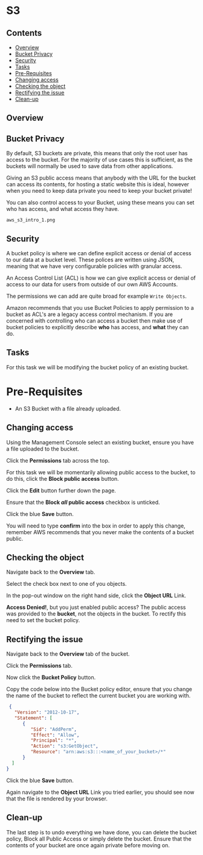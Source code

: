 # S3

<!--TOC_START-->
## Contents
- [Overview](#overview)
- [Bucket Privacy](#bucket-privacy)
- [Security](#security)
- [Tasks](#tasks)
- [Pre-Requisites](#prerequisites)
- [Changing access](#changing-access)
- [Checking the object](#checking-the-object)
- [Rectifying the issue](#rectifying-the-issue)
- [Clean-up](#cleanup)

<!--TOC_END-->
## Overview

## Bucket Privacy
By default, S3 buckets are private, this means that only the root user has access to the bucket.  For the majority of use cases this is sufficient, as the buckets will normally be used to save data from other applications.

Giving an S3 public access means that anybody with the URL for the bucket can access its contents, for hosting a static website this is ideal, however when you need to keep data private you need to keep your bucket private!

You can also control access to your Bucket, using these means you can set who has access, and what access they have.

```
aws_s3_intro_1.png
```

## Security

A bucket policy is where we can define explicit access or denial of access to our data at a bucket level.  These polices are written using JSON, meaning that we have very configurable policies with granular access.

An Access Control List (ACL) is how we can give explicit access or denial of access to our data for users from outside of our own AWS Accounts.

The permissions we can add are quite broad for example `Write Objects`.

Amazon recommends that you use Bucket Policies to apply permission to a bucket as ACL's are a legacy access control mechanism.  If you are concerned with controlling who can access a bucket then make use of bucket policies to explicitly describe **who** has access, and **what** they can do.

## Tasks

For this task we will be modifying the bucket policy of an existing bucket.

# Pre-Requisites

- An S3 Bucket with a file already uploaded.

## Changing access

Using the Management Console select an existing bucket, ensure you have a file uploaded to the bucket.

Click the **Permissions** tab across the top.

For this task we will be momentarily allowing public access to the bucket, to do this, click the **Block public access** button.

Click the **Edit** button further down the page.

Ensure that the **Block *all* public access** checkbox is unticked.

Click the blue **Save** button.

You will need to type **confirm** into the box in order to apply this change, remember AWS recommends that you never make the contents of a bucket public.

## Checking the object

Navigate back to the **Overview** tab.

Select the check box next to one of you objects.

In the pop-out window on the right hand side, click the **Object URL** Link.

**Access Denied!**, but you just enabled public access? The public access was provided to the **bucket**, not the objects in the bucket.  To rectify this need to set the bucket policy.

## Rectifying the issue

Navigate back to the **Overview** tab of the bucket.

Click the **Permissions** tab.

Now click the **Bucket Policy** button.

Copy the code below into the Bucket policy editor, ensure that you change the name of the bucket to reflect the current bucket you are working with.

```JSON
 {
   "Version": "2012-10-17",
   "Statement": [
      {
         "Sid": "AddPerm",
         "Effect": "Allow",
         "Principal": "*",
         "Action": "s3:GetObject",
         "Resource": "arn:aws:s3:::<name_of_your_bucket>/*"
      }
  ]
}
```
Click the blue **Save** button.

Again navigate to the **Object URL** Link you tried earlier, you should see now that the file is rendered by your browser.

## Clean-up

The last step is to undo everything we have done, you can delete the bucket policy, Block all Public Access or simply delete the bucket.  Ensure that the contents of your bucket are once again private before moving on.
